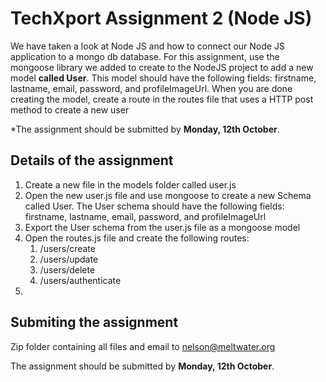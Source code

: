 # TechXport Assignment 2 (Node JS)

We have taken a look at Node JS and how to connect our Node JS application to a mongo db database. For this assignment, use the mongoose library we added to create to the NodeJS project to add a new model **called User**. This model should have the following fields: firstname, lastname, email, password, and profileImageUrl. When you are done creating the model, create a route in the routes file that uses a HTTP post method to create a new user

*The assignment should be submitted by **Monday, 12th October**.

## Details of the assignment
1. Create a new file in the models folder called user.js
1. Open the new user.js file and use mongoose to create a new Schema called User.  The User schema should have the following fields: firstname, lastname, email, password, and profileImageUrl
1. Export the User schema from the user.js file as a mongoose model
1. Open the routes.js file and create the following routes:
    1. /users/create 
    1. /users/update
    1. /users/delete
    1. /users/authenticate
1. 


## Submiting the assignment
Zip folder containing all files and email to nelson@meltwater.org

The assignment should be submitted by **Monday, 12th October**.
